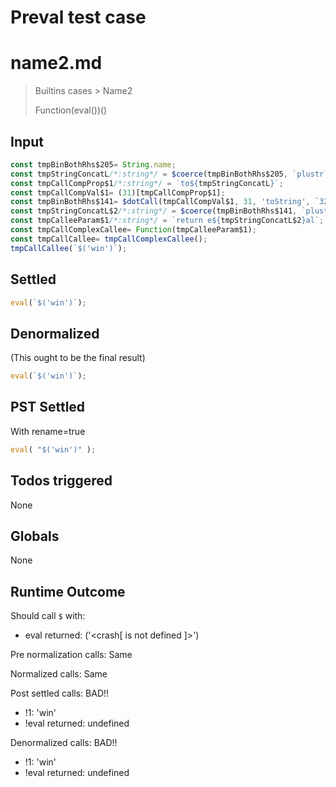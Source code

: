 # Preval test case

# name2.md

> Builtins cases > Name2
>
> Function(eval())()

## Input

`````js filename=intro
const tmpBinBothRhs$205= String.name;
const tmpStringConcatL/*:string*/ = $coerce(tmpBinBothRhs$205, `plustr`);
const tmpCallCompProp$1/*:string*/ = `to${tmpStringConcatL}`;
const tmpCallCompVal$1= (31)[tmpCallCompProp$1];
const tmpBinBothRhs$141= $dotCall(tmpCallCompVal$1, 31, 'toString', `32`);
const tmpStringConcatL$2/*:string*/ = $coerce(tmpBinBothRhs$141, `plustr`);
const tmpCalleeParam$1/*:string*/ = `return e${tmpStringConcatL$2}al`;
const tmpCallComplexCallee= Function(tmpCalleeParam$1);
const tmpCallCallee= tmpCallComplexCallee();
tmpCallCallee(`$('win')`);
`````


## Settled


`````js filename=intro
eval(`$('win')`);
`````


## Denormalized
(This ought to be the final result)

`````js filename=intro
eval(`$('win')`);
`````


## PST Settled
With rename=true

`````js filename=intro
eval( "$('win')" );
`````


## Todos triggered


None


## Globals


None


## Runtime Outcome


Should call `$` with:
 - eval returned: ('<crash[ <ref> is not defined ]>')

Pre normalization calls: Same

Normalized calls: Same

Post settled calls: BAD!!
 - !1: 'win'
 - !eval returned: undefined

Denormalized calls: BAD!!
 - !1: 'win'
 - !eval returned: undefined
